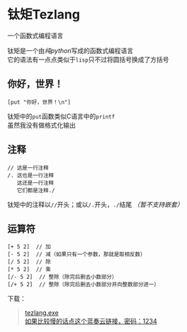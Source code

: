 # 钛矩Tezlang
一个函数式编程语言

钛矩是一个由*纯python*写成的函数式编程语言  
它的语法有一点点类似于`lisp`只不过将圆括号换成了方括号

## 你好，世界！
```
[put "你好，世界！\n"]
```
钛矩中的`put`函数类似C语言中的`printf`  
虽然我没有做格式化输出

## 注释
```
// 这是一行注释
/. 这也是一行注释
   这还是一行注释
   它们都是注释./
```
钛矩中的注释以`//`开头；或以`/.`开头，`./`结尾 *（暂不支持嵌套）*

## 运算符
```
[+ 5 2]  // 加
[- 5 2]  // 减（如果只有一个参数，那就是取相反数）
[/ 5 2]  // 除
[* 5 2]  // 乘
[/- 5 2]  // 整除（除完后删去小数部分）
[/+ 5 2]  // 整除（除完后删去小数部分并向整数部分进一）
```

下载：
> [tezlang.exe](./dist/tezlang.exe)  
> [如果比较慢的话点这个蓝奏云链接，密码：1234](https://hooay.lanzoul.com/ied6i0nbi3cd)
